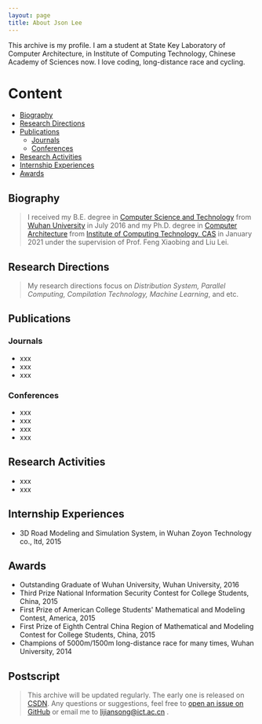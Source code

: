 ```yaml
---
layout: page
title: About Json Lee
---
```


<p class="message">
  This archive is my profile. I am a student at State Key Laboratory of Computer Architecture, in Institute of Computing Technology, Chinese Academy of Sciences now. I love coding, long-distance race and cycling.
</p>

# Content
* [Biography](#biography)
* [Research Directions](#research-directions)
* [Publications](#publications)
  * [Journals](#journals)
  * [Conferences](#conferences)
* [Research Activities](#research-activities)
* [Internship Experiences](#internship-experiences)
* [Awards](#awards)

## Biography
> I received my B.E. degree in [Computer Science and Technology](http://cs.whu.edu.cn/) from [Wuhan University](http://www.whu.edu.cn) in July 2016 and my Ph.D. degree in [Computer Architecture](http://www.carch.ac.cn/) from [Institute of Computing Technology, CAS](http://www.ict.ac.cn) in January 2021 under the supervision of Prof. Feng Xiaobing and Liu Lei.

## Research Directions
> My research directions focus on *Distribution System, Parallel Computing, Compilation Technology, Machine Learning*, and etc.

## Publications

### Journals

+ xxx
+ xxx
+ xxx

### Conferences
+ xxx
+ xxx
+ xxx
+ xxx

## Research Activities
+ xxx
+ xxx

## Internship Experiences
+ 3D Road Modeling and Simulation System, in Wuhan Zoyon Technology co., ltd, 2015

## Awards
+ Outstanding Graduate of Wuhan University, Wuhan University, 2016
+ Third Prize National Information Security Contest for College Students, China, 2015
+ First Prize of American College Students' Mathematical and Modeling Contest, America, 2015
+ First Prize of Eighth Central China Region of Mathematical and Modeling Contest for College Students, China, 2015
+ Champions of 5000m/1500m long-distance race for many times, Wuhan University, 2014

## Postscript
> This archive will be updated regularly. The early one is released on [CSDN](http://blog.csdn.net/u011000290). 
Any questions or suggestions, feel free to [open an issue on GitHub](https://github.com/lijiansong) or email me to lijiansong@ict.ac.cn .